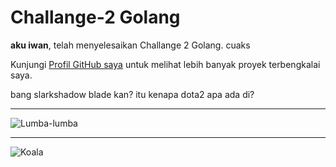 # Challange-2 Golang

**aku iwan**, telah menyelesaikan Challange 2 Golang. cuaks

Kunjungi [Profil GitHub saya](https://github.com/Zegione) untuk melihat lebih banyak proyek terbengkalai saya.

bang slarkshadow blade kan? itu kenapa dota2 apa ada di?

---

![Lumba-lumba](https://tenor.com/view/endless-ocean-endlessocean-dolphin-bottlenose-dolphin-loading-gif-22482304)

---

![Koala](https://tenor.com/view/sherlock-gif-19526043)
